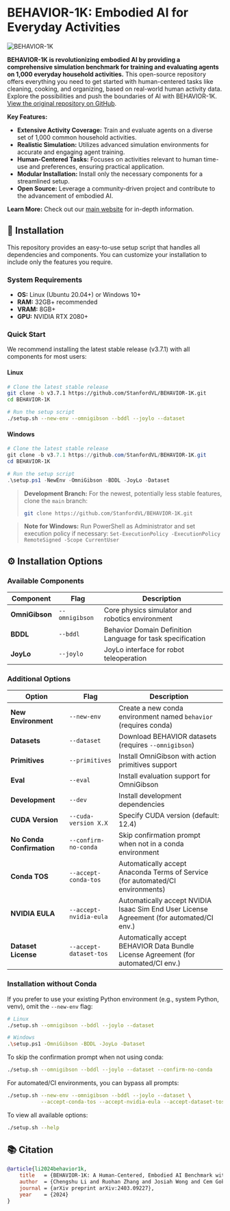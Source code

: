 # BEHAVIOR-1K: Embodied AI for Everyday Activities

![BEHAVIOR-1K](./docs/assets/readme_splash_logo.png)

**BEHAVIOR-1K is revolutionizing embodied AI by providing a comprehensive simulation benchmark for training and evaluating agents on 1,000 everyday household activities.** This open-source repository offers everything you need to get started with human-centered tasks like cleaning, cooking, and organizing, based on real-world human activity data. Explore the possibilities and push the boundaries of AI with BEHAVIOR-1K. [View the original repository on GitHub](https://github.com/StanfordVL/BEHAVIOR-1K).

**Key Features:**

*   **Extensive Activity Coverage:** Train and evaluate agents on a diverse set of 1,000 common household activities.
*   **Realistic Simulation:** Utilizes advanced simulation environments for accurate and engaging agent training.
*   **Human-Centered Tasks:** Focuses on activities relevant to human time-use and preferences, ensuring practical application.
*   **Modular Installation:** Install only the necessary components for a streamlined setup.
*   **Open Source:** Leverage a community-driven project and contribute to the advancement of embodied AI.

**Learn More:** Check out our [main website](https://behavior.stanford.edu/) for in-depth information.

## 🚀 Installation

This repository provides an easy-to-use setup script that handles all dependencies and components. You can customize your installation to include only the features you require.

### System Requirements

*   **OS:** Linux (Ubuntu 20.04+) or Windows 10+
*   **RAM:** 32GB+ recommended
*   **VRAM:** 8GB+
*   **GPU:** NVIDIA RTX 2080+

### Quick Start

We recommend installing the latest stable release (v3.7.1) with all components for most users:

#### Linux

```bash
# Clone the latest stable release
git clone -b v3.7.1 https://github.com/StanfordVL/BEHAVIOR-1K.git
cd BEHAVIOR-1K

# Run the setup script
./setup.sh --new-env --omnigibson --bddl --joylo --dataset
```

#### Windows

```powershell
# Clone the latest stable release
git clone -b v3.7.1 https://github.com/StanfordVL/BEHAVIOR-1K.git
cd BEHAVIOR-1K

# Run the setup script
.\setup.ps1 -NewEnv -OmniGibson -BDDL -JoyLo -Dataset
```

> **Development Branch:** For the newest, potentially less stable features, clone the `main` branch:
> ```bash
> git clone https://github.com/StanfordVL/BEHAVIOR-1K.git
> ```

> **Note for Windows:** Run PowerShell as Administrator and set execution policy if necessary: `Set-ExecutionPolicy -ExecutionPolicy RemoteSigned -Scope CurrentUser`

## ⚙️ Installation Options

### Available Components

| Component         | Flag             | Description                                                                  |
| ----------------- | ---------------- | ---------------------------------------------------------------------------- |
| **OmniGibson**    | `--omnigibson`   | Core physics simulator and robotics environment                              |
| **BDDL**          | `--bddl`         | Behavior Domain Definition Language for task specification                   |
| **JoyLo**         | `--joylo`        | JoyLo interface for robot teleoperation                                     |

### Additional Options

| Option                      | Flag                          | Description                                                                            |
| --------------------------- | ----------------------------- | -------------------------------------------------------------------------------------- |
| **New Environment**         | `--new-env`                   | Create a new conda environment named `behavior` (requires conda)                         |
| **Datasets**                | `--dataset`                   | Download BEHAVIOR datasets (requires `--omnigibson`)                                     |
| **Primitives**              | `--primitives`                | Install OmniGibson with action primitives support                                      |
| **Eval**                    | `--eval`                      | Install evaluation support for OmniGibson                                              |
| **Development**             | `--dev`                       | Install development dependencies                                                        |
| **CUDA Version**            | `--cuda-version X.X`          | Specify CUDA version (default: 12.4)                                                   |
| **No Conda Confirmation**   | `--confirm-no-conda`          | Skip confirmation prompt when not in a conda environment                                |
| **Conda TOS**               | `--accept-conda-tos`          | Automatically accept Anaconda Terms of Service (for automated/CI environments)           |
| **NVIDIA EULA**             | `--accept-nvidia-eula`        | Automatically accept NVIDIA Isaac Sim End User License Agreement (for automated/CI env.) |
| **Dataset License**         | `--accept-dataset-tos`        | Automatically accept BEHAVIOR Data Bundle License Agreement (for automated/CI env.)      |

### Installation without Conda

If you prefer to use your existing Python environment (e.g., system Python, venv), omit the `--new-env` flag:

```bash
# Linux
./setup.sh --omnigibson --bddl --joylo --dataset

# Windows
.\setup.ps1 -OmniGibson -BDDL -JoyLo -Dataset
```

To skip the confirmation prompt when not using conda:

```bash
./setup.sh --omnigibson --bddl --joylo --dataset --confirm-no-conda
```

For automated/CI environments, you can bypass all prompts:

```bash
./setup.sh --new-env --omnigibson --bddl --joylo --dataset \
           --accept-conda-tos --accept-nvidia-eula --accept-dataset-tos
```

To view all available options:

```bash
./setup.sh --help
```

## 📚 Citation

```bibtex
@article{li2024behavior1k,
    title   = {BEHAVIOR-1K: A Human-Centered, Embodied AI Benchmark with 1,000 Everyday Activities and Realistic Simulation},
    author  = {Chengshu Li and Ruohan Zhang and Josiah Wong and Cem Gokmen and Sanjana Srivastava and Roberto Martín-Martín and Chen Wang and Gabrael Levine and Wensi Ai and Benjamin Martinez and Hang Yin and Michael Lingelbach and Minjune Hwang and Ayano Hiranaka and Sujay Garlanka and Arman Aydin and Sharon Lee and Jiankai Sun and Mona Anvari and Manasi Sharma and Dhruva Bansal and Samuel Hunter and Kyu-Young Kim and Alan Lou and Caleb R Matthews and Ivan Villa-Renteria and Jerry Huayang Tang and Claire Tang and Fei Xia and Yunzhu Li and Silvio Savarese and Hyowon Gweon and C. Karen Liu and Jiajun Wu and Li Fei-Fei},
    journal = {arXiv preprint arXiv:2403.09227},
    year    = {2024}
}
```